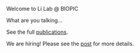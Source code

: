 Welcome to Li Lab @ BIOPIC

What are you talking...

See the full [publications](https://scholar.google.com/citations?hl=en&user=xVy1jCUAAAAJ).

We are hiring! Please see the [post](https://jekyllrb.com/) for more details.

